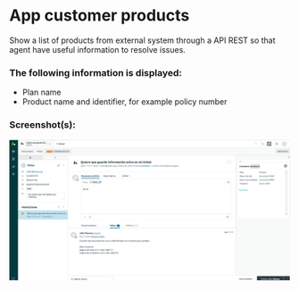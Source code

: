 # App customer products

Show a list of products from external system through a API REST so that agent have useful information to
resolve issues.

### The following information is displayed:

* Plan name
* Product name and identifier, for example policy number

### Screenshot(s):

<img src="/screenshots/screenshot-1.png" alt="screenshot of the app">
